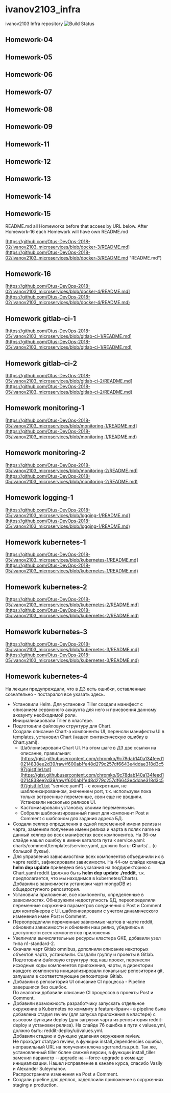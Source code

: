 # ivanov2103_infra
ivanov2103 Infra repository
![Build Status](https://api.travis-ci.org/Otus-DevOps-2018-02/ivanov2103_microservices.png)  

## Homework-04

## Homework-05

## Homework-06

## Homework-07

## Homework-08

## Homework-09

## Homework-11  

## Homework-12  

## Homework-13  

## Homework-14  

## Homework-15  

README.md all Homeworks before that accees by URL below. After Homework-16 each Homework will have own README.md

[https://github.com/Otus-DevOps-2018-02/ivanov2103_microservices/blob/docker-3/README.md](https://github.com/Otus-DevOps-2018-02/ivanov2103_microservices/blob/docker-3/README.md "README.md")

## Homework-16  

[https://github.com/Otus-DevOps-2018-02/ivanov2103_microservices/blob/docker-4/README.md](https://github.com/Otus-DevOps-2018-02/ivanov2103_microservices/blob/docker-4/README.md)

## Homework gitlab-ci-1  

[https://github.com/Otus-DevOps-2018-05/ivanov2103_microservices/blob/gitlab-ci-1/README.md](https://github.com/Otus-DevOps-2018-05/ivanov2103_microservices/blob/gitlab-ci-1/README.md)

## Homework gitlab-ci-2  

[https://github.com/Otus-DevOps-2018-05/ivanov2103_microservices/blob/gitlab-ci-2/README.md](https://github.com/Otus-DevOps-2018-05/ivanov2103_microservices/blob/gitlab-ci-2/README.md)

## Homework monitoring-1  

[https://github.com/Otus-DevOps-2018-05/ivanov2103_microservices/blob/monitoring-1/README.md](https://github.com/Otus-DevOps-2018-05/ivanov2103_microservices/blob/monitoring-1/README.md)

## Homework monitoring-2

[https://github.com/Otus-DevOps-2018-05/ivanov2103_microservices/blob/monitoring-2/README.md](https://github.com/Otus-DevOps-2018-05/ivanov2103_microservices/blob/monitoring-2/README.md)

## Homework logging-1

[https://github.com/Otus-DevOps-2018-05/ivanov2103_microservices/blob/logging-1/README.md](https://github.com/Otus-DevOps-2018-05/ivanov2103_microservices/blob/logging-1/README.md)

## Homework kubernetes-1

[https://github.com/Otus-DevOps-2018-05/ivanov2103_microservices/blob/kubernetes-1/README.md](https://github.com/Otus-DevOps-2018-05/ivanov2103_microservices/blob/kubernetes-1/README.md)

## Homework kubernetes-2

[https://github.com/Otus-DevOps-2018-05/ivanov2103_microservices/blob/kubernetes-2/README.md](https://github.com/Otus-DevOps-2018-05/ivanov2103_microservices/blob/kubernetes-2/README.md)

## Homework kubernetes-3

[https://github.com/Otus-DevOps-2018-05/ivanov2103_microservices/blob/kubernetes-3/README.md](https://github.com/Otus-DevOps-2018-05/ivanov2103_microservices/blob/kubernetes-3/README.md)

## Homework kubernetes-4

На лекции предупреждали, что в ДЗ есть ошибки, оставленные сознательно - постарался все указать здесь.
- Установили Helm. Для установки Tiller создали манифест с описанием сервисного аккаунта для него и присвоения данному аккаунту необходимой роли.  
Инициализировали Tiller в кластере.  
- Подготовили файловую структуру для Chart.  
Создали описание Chart-а компоненты UI, перенсли манифесты UI в templates, установил Chart (нашел синтаксическую ошибку в Chart.yaml).  
    - Шаблонизировали Chart UI. На этом шаге в ДЗ две ссылки на описание, правильная: [https://gist.githubusercontent.com/chromko/9c78dab140a134feed10214838ee2d39/raw/f600ab1fe48d279c257df6643e4ddae318d3c597/gistfile1.txt](https://gist.githubusercontent.com/chromko/9c78dab140a134feed10214838ee2d39/raw/f600ab1fe48d279c257df6643e4ddae318d3c597/gistfile1.txt "service.yaml") - с конкретным, не шаблонизированном, значением port, т.к. используем пока только встроенные переменные, свои еще не вводили. Установили несколько релизов UI.  
    - Кастомизировали установку своими переменными.  
    - Собрали шаблонизированный пакет для компонент Post и Comment с шаблоном для задания адреса БД.  
- Создали хелпер определения в одной переменной имени релиза и чарта, заменили получение имени релиза и чарта в полях name на данный хелпер во всех манифестах всех компонентов. На 36-ом слайде нашел ошибку в имени каталога пути к service.yaml: charts/comment/templates/service.yaml, должно быть: **C**harts/... (с большой буквы).  
- Для управления зависимостями всех компонентов объединили их в чарте reddit, зафиксировали зависимости.  На 44-ом слайде команда **helm dep update** приведена без указания на поддиректорию с Chart.yaml reddit (должно быть **helm dep update ./reddit**, т.к. предполагается, что мы находимся в kubernetes/Charts).  
Добавили в зависимости установки чарт mongoDB из общедоступного репозитория.  
- Установили приложение, все компоненты, определенные в зависимостях. Обнаружили недоступность БД, переопределили переменные окружения параметров соединения c Post и Comment для контейнеров с UI, шаблонизировали с учетом динамического изменения имен Post и Comment.  
- Переопределили переменные зависимых чартов в чарте reddit, обновили зависимости и обновили наш релиз, убедились в доступности всех компонентов приложения.  
- Увеличили вычислительные ресурсы кластера GKE, добавили узел типа n1-standard-2.  
- Скачали чарт Gitlab omnibus, дополнили описание некоторых объектов чарта, установили. Создали группу и проекты в Gitlab.
Подготовили файловую структуру под наш проект, перенесли исходные коды компонентов приложения, чарты, в директории каждого компонента инициализировали локальные репозитории git, запушили в соответствующие репозитории Gitlab.  
- Добавили в репозиторий UI описание CI процесса - Pipeline завершился без ошибок.  
По аналогии добавили описание CI процессов в проекты Post и Comment.  
- Добавили возможность разработчику запускать отдельное
окружение в Kubernetes по коммиту в feature-бранч - в pipeline была добавлена стадия review (для запуска приложения в кластере) с вызовом функции deploy (для загрузки чарта из репозитория reddit-deploy и установки релиза). На слайде 76 ошибка в пути к values.yml, должно быть: reddit-deploy/ui/values.yml.  
Добавили стадию и функцию удаления окружения review.  
Не проходит статдия review, в функции install_dependencies ошибка, неправильный URL на получения ключа sgerrand.rsa.pub. Так же, установленный tiller более свежей версии, в функции install_tiller заменил параметр --upgrade на --force-upgrade в команде инициализации. Нашел исправление в канале курса, спасибо Vasily и Alexander Suleymanov.  
Распространили изменения на Post и Comment.  
- Создали pipeline для деплоя, задеплоили приложение в окружениях staging и production.  
